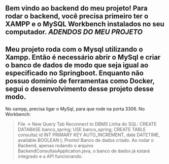

Bem vindo ao backend do meu projeto!
Para rodar o backend, você precisa primeiro ter o XAMPP e o MySQL Workbench instalados no seu computador.
*ADENDOS DO MEU PROJETO*
----------------------
Meu projeto roda com o Mysql utilizando o Xampp. Então é necessário abrir o MySql e criar o banco de dados de modo que seja igual ao especificado no Springboot.
Enquanto não possuo domínio de ferramentas como Docker, segui o desenvolvimento desse projeto desse modo.
----------------------
No xampp, precisa ligar o MySql, para que rode na porta 3306.
No Workbench:
> File → New Query Tab
> Reconnect to DBMS
> Linha do SQL: 
CREATE DATABASE banco_spring;
USE banco_spring;
CREATE TABLE consulta(
	id INT PRIMARY KEY AUTO_INCREMENT,
	date DATETIME,
	available BOOLEAN
);
> Pronto! Banco de dados criado. Ao rodar o Backend, apenas rodando o arquivo BackendConsultasApplication.java, o banco de dados já estará integrado e a API funcionando.
